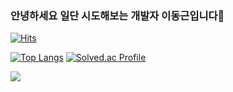 ### 안녕하세요 일단 시도해보는 개발자 이동근입니다👋

<!--
**DongKeun2/DongKeun2** is a ✨ _special_ ✨ repository because its `README.md` (this file) appears on your GitHub profile.

Here are some ideas to get you started:

- 🔭 I’m currently working on ...
- 🌱 I’m currently learning ...
- 👯 I’m looking to collaborate on ...
- 🤔 I’m looking for help with ...
- 💬 Ask me about ...
- 📫 How to reach me: ...
- 😄 Pronouns: ...
- ⚡ Fun fact: ...
-->
[![Hits](https://hits.seeyoufarm.com/api/count/incr/badge.svg?url=https%3A%2F%2Fgithub.com%2FDongKeun2&count_bg=%2379C83D&title_bg=%23555555&icon=&icon_color=%23E7E7E7&title=hits&edge_flat=false)](https://hits.seeyoufarm.com)

[![Top Langs](https://github-readme-stats.vercel.app/api/top-langs/?username=DongKeun2&show_icons=true&theme=radical&langs_count=8)](https://github.com/DongKeun2/github-readme-stats)
[![Solved.ac Profile](http://mazassumnida.wtf/api/v2/generate_badge?boj=ehdrms121)](https://solved.ac/ehdrms121/)


<img src="https://img.shields.io/badge/Django-092E20?style=flat-square&logo=Django&logoColor=white"/>
